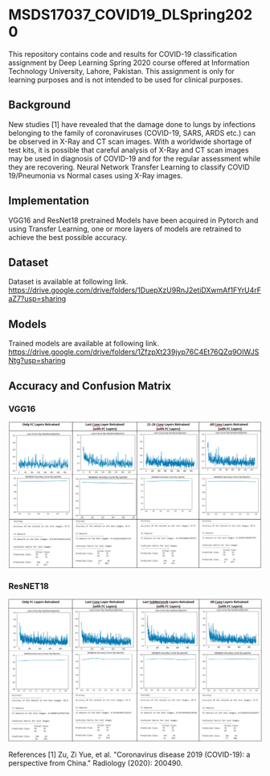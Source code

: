 # MSDS17037_COVID19_DLSpring2020

This repository contains code and results for COVID-19 classification assignment by Deep Learning Spring 2020 course offered at Information Technology University, Lahore, Pakistan. This assignment is only for learning purposes and is not intended to be used for clinical purposes.

## Background
New studies [1] have revealed that the damage done to lungs by infections belonging to the family of coronaviruses (COVID-19, SARS, ARDS etc.) can be observed in X-Ray and CT scan images. 
With a worldwide shortage of test kits, it is possible that careful analysis of X-Ray and CT scan images may be used in diagnosis of COVID-19 and for the regular assessment while they are recovering.
Neural Network Transfer Learning to classify COVID 19/Pneumonia vs Normal cases using X-Ray images.

## Implementation
VGG16 and ResNet18 pretrained Models have been acquired in Pytorch and using Transfer Learning, one or more layers of models are retrained to achieve the best possible accuracy.

## Dataset
Dataset is available at following link.
https://drive.google.com/drive/folders/1DuepXzU9RnJ2etiDXwmAf1FYrU4rFaZ7?usp=sharing

## Models
Trained models are available at following link.
https://drive.google.com/drive/folders/1ZfzpXt239jyp76C4Et76QZq9OIWJSNtg?usp=sharing

## Accuracy and Confusion Matrix
### VGG16
![](https://github.com/mmsufian1982/MSDS17037_COVID19_DLSpring2020/blob/master/images/VGG16.jpg)

### ResNET18
![](https://github.com/mmsufian1982/MSDS17037_COVID19_DLSpring2020/blob/master/images/ResNet18.jpg)

References
[1]  Zu, Zi Yue, et al. "Coronavirus disease 2019 (COVID-19): a perspective from China." Radiology (2020): 200490.

